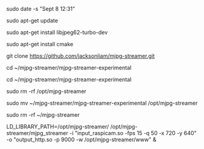 sudo date -s "Sept 8 12:31"

sudo apt-get update



sudo apt-get install libjpeg62-turbo-dev

sudo apt-get install cmake

git clone https://github.com/jacksonliam/mjpg-streamer.git 

cd ~/mjpg-streamer/mjpg-streamer-experimental

cd ~/mjpg-streamer/mjpg-streamer-experimental


sudo rm -rf /opt/mjpg-streamer

sudo mv ~/mjpg-streamer/mjpg-streamer-experimental /opt/mjpg-streamer

sudo rm -rf ~/mjpg-streamer

LD_LIBRARY_PATH=/opt/mjpg-streamer/ /opt/mjpg-streamer/mjpg_streamer -i "input_raspicam.so -fps 15 -q 50 -x 720 -y 640" -o "output_http.so -p 9000 -w /opt/mjpg-streamer/www" &

